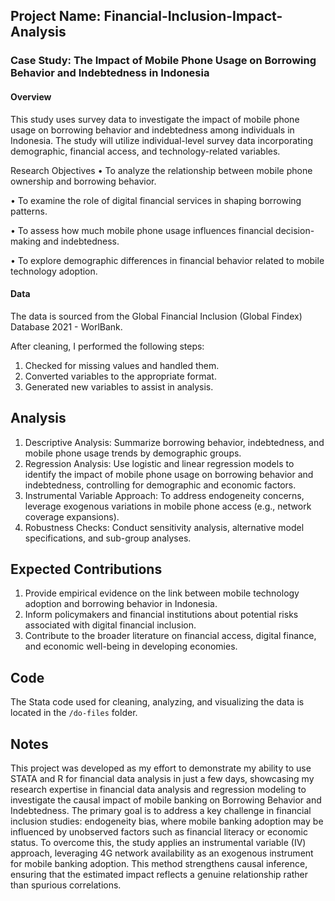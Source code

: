 ## Project Name: Financial-Inclusion-Impact-Analysis
### Case Study: The Impact of Mobile Phone Usage on Borrowing Behavior and Indebtedness in Indonesia

#### Overview

This study uses survey data to investigate the impact of mobile phone usage on borrowing behavior and indebtedness among individuals in Indonesia.
The study will utilize individual-level survey data incorporating demographic, financial access, and technology-related variables. 

Research Objectives
•	To analyze the relationship between mobile phone ownership and borrowing behavior.

•	To examine the role of digital financial services in shaping borrowing patterns.

•	To assess how much mobile phone usage influences financial decision-making and indebtedness.

•	To explore demographic differences in financial behavior related to mobile technology adoption.

#### Data

The data is sourced from the Global Financial Inclusion (Global Findex) Database 2021 - WorlBank.

After cleaning, I performed the following steps:

1. Checked for missing values and handled them.
2. Converted variables to the appropriate format.
3. Generated new variables to assist in analysis.


## Analysis

1. Descriptive Analysis: Summarize borrowing behavior, indebtedness, and mobile phone usage trends by demographic groups.
2. Regression Analysis: Use logistic and linear regression models to identify the impact of mobile phone usage on borrowing behavior and indebtedness, controlling for demographic and economic factors.
3. Instrumental Variable Approach: To address endogeneity concerns, leverage exogenous variations in mobile phone access (e.g., network coverage expansions).
3. Robustness Checks: Conduct sensitivity analysis, alternative model specifications, and sub-group analyses.

## Expected Contributions
1. Provide empirical evidence on the link between mobile technology adoption and borrowing behavior in Indonesia.
2. Inform policymakers and financial institutions about potential risks associated with digital financial inclusion.
3. Contribute to the broader literature on financial access, digital finance, and economic well-being in developing economies.

## Code

The Stata code used for cleaning, analyzing, and visualizing the data is located in the `/do-files` folder.

## Notes

This project was developed as my effort to demonstrate my ability to use STATA and R for financial data analysis in just a few days, showcasing my research expertise in financial data analysis and regression modeling to investigate the causal impact of mobile banking on Borrowing Behavior and Indebtedness. The primary goal is to address a key challenge in financial inclusion studies: endogeneity bias, where mobile banking adoption may be influenced by unobserved factors such as financial literacy or economic status. To overcome this, the study applies an instrumental variable (IV) approach, leveraging 4G network availability as an exogenous instrument for mobile banking adoption. This method strengthens causal inference, ensuring that the estimated impact reflects a genuine relationship rather than spurious correlations.
